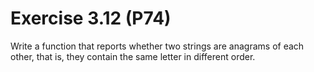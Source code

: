 # Exercise 3.12 (P74)

Write a function that reports whether two strings are anagrams of each other,
that is, they contain the same letter in different order.
